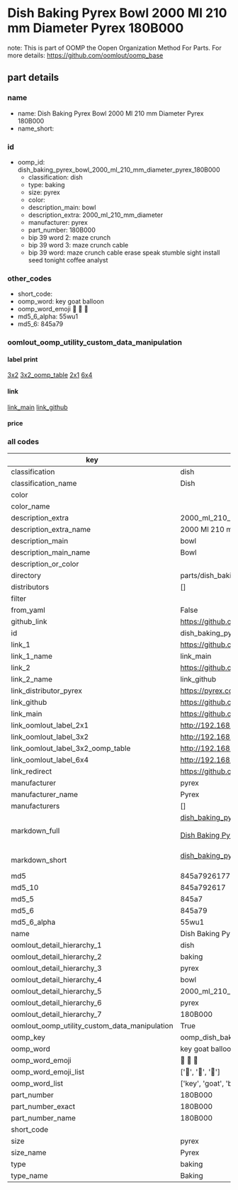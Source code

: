 # Dish Baking Pyrex Bowl 2000 Ml 210 mm Diameter Pyrex 180B000  

note: This is part of OOMP the Oopen Organization Method For Parts. For more details: https://github.com/oomlout/oomp_base

##  part details
  







### name
* name: Dish Baking Pyrex Bowl 2000 Ml 210 mm Diameter Pyrex 180B000
* name_short: 
### id
* oomp_id: dish_baking_pyrex_bowl_2000_ml_210_mm_diameter_pyrex_180B000
  * classification: dish
  * type: baking
  * size: pyrex
  * color: 
  * description_main: bowl
  * description_extra: 2000_ml_210_mm_diameter
  * manufacturer: pyrex
  * part_number: 180B000
  * bip 39 word 2: maze crunch
  * bip 39 word 3: maze crunch cable
  * bip 39 word: maze crunch cable erase speak stumble sight install seed tonight coffee analyst

### other_codes
* short_code: 
* oomp_word: key goat balloon
* oomp_word_emoji :key: :goat: :balloon:
* md5_6_alpha: 55wu1
* md5_6: 845a79






### oomlout_oomp_utility_custom_data_manipulation
#### label print
[3x2](http://192.168.1.245:1112/?label=oomp%2055wu1)
[3x2_oomp_table](http://192.168.1.108:1112/?label=oomp%2055wu1)
[2x1](http://192.168.1.242:1112/?label=oomp%2055wu1)
[6x4](http://192.168.1.55:1112/?label=oomp%2055wu1)    

#### link

[link_main](https://github.com/oomlout/oomlout_oomp_version_1_messy/tree/main/parts/dish_baking_pyrex_bowl_2000_ml_210_mm_diameter_pyrex_180B000) [link_github](https://github.com/oomlout/oomlout_oomp_version_1_messy/tree/main/parts/dish_baking_pyrex_bowl_2000_ml_210_mm_diameter_pyrex_180B000)                             

#### price







### all codes 
| key | value |  
| --- | --- |  
| classification | dish |  
| classification_name | Dish |  
| color |  |  
| color_name |  |  
| description_extra | 2000_ml_210_mm_diameter |  
| description_extra_name | 2000 Ml 210 mm Diameter |  
| description_main | bowl |  
| description_main_name | Bowl |  
| description_or_color |   |  
| directory | parts/dish_baking_pyrex_bowl_2000_ml_210_mm_diameter_pyrex_180B000 |  
| distributors | [] |  
| filter |  |  
| from_yaml | False |  
| github_link | https://github.com/oomlout/oomlout_oomp_part_src/tree/main/parts/dish_baking_pyrex_bowl_2000_ml_210_mm_diameter_pyrex_180B000 |  
| id | dish_baking_pyrex_bowl_2000_ml_210_mm_diameter_pyrex_180B000 |  
| link_1 | https://github.com/oomlout/oomlout_oomp_version_1_messy/tree/main/parts/dish_baking_pyrex_bowl_2000_ml_210_mm_diameter_pyrex_180B000 |  
| link_1_name | link_main |  
| link_2 | https://github.com/oomlout/oomlout_oomp_version_1_messy/tree/main/parts/dish_baking_pyrex_bowl_2000_ml_210_mm_diameter_pyrex_180B000 |  
| link_2_name | link_github |  
| link_distributor_pyrex | https://pyrex.co.uk/products/classic-glass-bowl-high-resistance?variant=14730280697891 |  
| link_github | https://github.com/oomlout/oomlout_oomp_version_1_messy/tree/main/parts/dish_baking_pyrex_bowl_2000_ml_210_mm_diameter_pyrex_180B000 |  
| link_main | https://github.com/oomlout/oomlout_oomp_version_1_messy/tree/main/parts/dish_baking_pyrex_bowl_2000_ml_210_mm_diameter_pyrex_180B000 |  
| link_oomlout_label_2x1 | http://192.168.1.242:1112/?label=oomp%2055wu1 |  
| link_oomlout_label_3x2 | http://192.168.1.245:1112/?label=oomp%2055wu1 |  
| link_oomlout_label_3x2_oomp_table | http://192.168.1.108:1112/?label=oomp%2055wu1 |  
| link_oomlout_label_6x4 | http://192.168.1.55:1112/?label=oomp%2055wu1 |  
| link_redirect | https://github.com/oomlout/oomlout_oomp_version_1_messy/tree/main/parts/dish_baking_pyrex_bowl_2000_ml_210_mm_diameter_pyrex_180B000 |  
| manufacturer | pyrex |  
| manufacturer_name | Pyrex |  
| manufacturers | [] |  
| markdown_full | [dish_baking_pyrex_bowl_2000_ml_210_mm_diameter_pyrex_180B000](none)<br>[](none)<br>[Dish Baking Pyrex Bowl 2000 Ml 210 Mm Diameter Pyrex 180B000](none)<br><br> |  
| markdown_short | [dish_baking_pyrex_bowl_2000_ml_210_mm_diameter_pyrex_180B000](none)<br><br> |  
| md5 | 845a7926177579075ee864c63fcd3c4c |  
| md5_10 | 845a792617 |  
| md5_5 | 845a7 |  
| md5_6 | 845a79 |  
| md5_6_alpha | 55wu1 |  
| name | Dish Baking Pyrex Bowl 2000 Ml 210 mm Diameter Pyrex 180B000 |  
| oomlout_detail_hierarchy_1 | dish |  
| oomlout_detail_hierarchy_2 | baking |  
| oomlout_detail_hierarchy_3 | pyrex |  
| oomlout_detail_hierarchy_4 | bowl |  
| oomlout_detail_hierarchy_5 | 2000_ml_210_mm_diameter |  
| oomlout_detail_hierarchy_6 | pyrex |  
| oomlout_detail_hierarchy_7 | 180B000 |  
| oomlout_oomp_utility_custom_data_manipulation | True |  
| oomp_key | oomp_dish_baking_pyrex_bowl_2000_ml_210_mm_diameter_pyrex_180B000 |  
| oomp_word | key goat balloon |  
| oomp_word_emoji | :key: :goat: :balloon: |  
| oomp_word_emoji_list | [':key:', ':goat:', ':balloon:'] |  
| oomp_word_list | ['key', 'goat', 'balloon'] |  
| part_number | 180B000 |  
| part_number_exact | 180B000 |  
| part_number_name | 180B000 |  
| short_code |  |  
| size | pyrex |  
| size_name | Pyrex |  
| type | baking |  
| type_name | Baking |  
